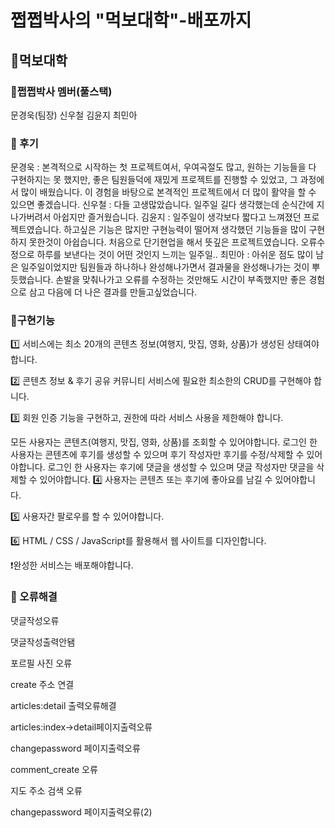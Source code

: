# 쩝쩝박사의 "먹보대학"-배포까지
## 🍚먹보대학
### 🍗쩝쩝박사 멤버(풀스택)
문경욱(팀장)
신우철
김윤지
최민아
### 🍔 후기
문경욱 : 본격적으로 시작하는 첫 프로젝트여서, 우여곡절도 많고, 원하는 기능들을 다 구현하지는 못 했지만, 좋은 팀원들덕에 재밌게 프로젝트를 진행할 수 있었고, 그 과정에서 많이 배웠습니다. 이 경험을 바탕으로 본격적인 프로젝트에서 더 많이 활약을 할 수 있으면 좋겠습니다.
신우철 : 다들 고생많았습니다. 일주일 길다 생각했는데 순식간에 지나가버려서 아쉽지만 즐거웠습니다.
김윤지 : 일주일이 생각보다 짧다고 느껴졌던 프로젝트였습니다. 하고싶은 기능은 많지만 구현능력이 떨어져 생각했던 기능들을 많이 구현하지 못한것이 아쉽습니다. 처음으로 단기현업을 해서 뜻깊은 프로젝트였습니다. 오류수정으로 하루를 보낸다는 것이 어떤 것인지 느끼는 일주일..
최민아 : 아쉬운 점도 많이 남은 일주일이었지만 팀원들과 하나하나 완성해나가면서 결과물을 완성해나가는 것이 뿌듯했습니다. 손발을 맞춰나가고 오류를 수정하는 것만해도 시간이 부족했지만 좋은 경험으로 삼고 다음에 더 나은 결과를 만들고싶었습니다.
### 🍕구현기능
1️⃣ 서비스에는 최소 20개의 콘텐츠 정보(여행지, 맛집, 영화, 상품)가 생성된 상태여야 합니다.

2️⃣ 콘텐츠 정보 & 후기 공유 커뮤니티 서비스에 필요한 최소한의 CRUD를 구현해야 합니다.

3️⃣ 회원 인증 기능을 구현하고, 권한에 따라 서비스 사용을 제한해야 합니다.

모든 사용자는 콘텐츠(여행지, 맛집, 영화, 상품)를 조회할 수 있어야합니다.
로그인 한 사용자는 콘텐츠에 후기를 생성할 수 있으며 후기 작성자만 후기를 수정/삭제할 수 있어야합니다.
로그인 한 사용자는 후기에 댓글을 생성할 수 있으며 댓글 작성자만 댓글을 삭제할 수 있어야합니다.
4️⃣ 사용자는 콘텐츠 또는 후기에 좋아요를 남길 수 있어야합니다.

5️⃣ 사용자간 팔로우를 할 수 있어야합니다.

6️⃣ HTML / CSS / JavaScript를 활용해서 웹 사이트를 디자인합니다.

❗완성한 서비스는 배포해야합니다.

### 🍙 오류해결
댓글작성오류

댓글작성출력안됌

포르필 사진 오류

create 주소 연결

articles:detail 출력오류해결

articles:index→detail페이지출력오류

changepassword 페이지출력오류

comment_create 오류

지도 주소 검색 오류

changepassword 페이지출력오류(2)
